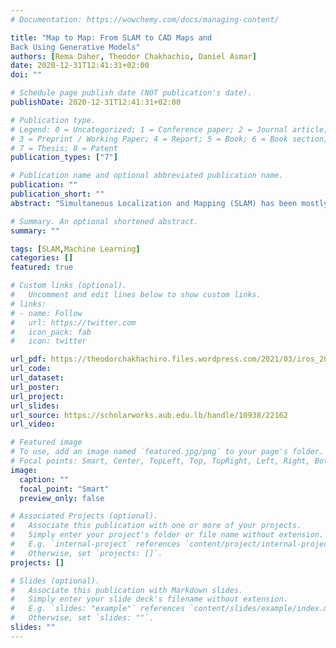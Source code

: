 ```yaml
---
# Documentation: https://wowchemy.com/docs/managing-content/

title: "Map to Map: From SLAM to CAD Maps and
Back Using Generative Models"
authors: [Rema Daher, Theodor Chakhachio, Daniel Asmar]
date: 2020-12-31T12:41:31+02:00
doi: ""

# Schedule page publish date (NOT publication's date).
publishDate: 2020-12-31T12:41:31+02:00

# Publication type.
# Legend: 0 = Uncategorized; 1 = Conference paper; 2 = Journal article;
# 3 = Preprint / Working Paper; 4 = Report; 5 = Book; 6 = Book section;
# 7 = Thesis; 8 = Patent
publication_types: ["7"]

# Publication name and optional abbreviated publication name.
publication: ""
publication_short: ""
abstract: "Simultaneous Localization and Mapping (SLAM) has been mostly used for the purpose of localization. Recently, more research has been focused on the quality of generated SLAM maps and their uses. Robotic maps can be utilized in various applications such as intelligent transportation systems, Augmented and Virtual Reality (AR/VR), and search and rescue. In these applications, the accuracy and precision of the map can be very important. Today robotic maps have several sources of errors and deformations. To resolve these anomalies, a necessary analysis and modeling of these maps is in order. In this work, a parametric model is first formulated that represents the local deformations in the map. In addition to that, a generative adversarial network (GAN) is also used to learn these deformations through training the dataset generated in this thesis. Both methods generated promising results. The parametric approach offered multiple possible outputs with user defined trajectories, didn't remove important structural elements, didn't exaggerate the SLAM errors, and deformed the unoccupied cells in a more geometric manner as opposed to the performance of the machine learning method. However, the machine learning approach modeled the simulated SLAM map's sudden brokenness, large room shifts, removal of walls, and the shrinkage and expansion of rooms better than the parametric approach did. On a more general note, both methods act as a more efficient alternative to real time simulations, which are used for tasks such as navigation experiments, employee field training, and video-gaming. Finally, more interesting is the inverse problem, where the network is trained to generate correct CAD maps from SLAM maps. This can be utilized to automatically enhance SLAM maps in real time and pave the way to the improvement of localization by it's reliance on a more accurate map. As for the results, the qualitative results showed improvement in aspects such as straightening walls, removal of noise, addition of missed walls/objects, and correction of wall positions of the SLAM maps to resemble CAD maps. Quantitatively, 75% of the test map structures were improved and the other 25% did not portray or learn the shrinkage and expansion of maps perfectly. Finally, the machine learning models, whether in generating SLAM maps or CAD maps, offer more promise in the future with the expansion of the dataset, addition of new features, use of feature analysis tools, and use of different architectures, which might induce a deeper learning; specifically in the task of generating SLAM maps, where there are possibly missing features in the parametric model approach."

# Summary. An optional shortened abstract.
summary: ""

tags: [SLAM,Machine Learning]
categories: []
featured: true

# Custom links (optional).
#   Uncomment and edit lines below to show custom links.
# links:
# - name: Follow
#   url: https://twitter.com
#   icon_pack: fab
#   icon: twitter

url_pdf: https://theodorchakhachiro.files.wordpress.com/2021/03/iros_2021_thesis_paper-2.pdf
url_code:
url_dataset:
url_poster:
url_project:
url_slides:
url_source: https://scholarworks.aub.edu.lb/handle/10938/22162
url_video:

# Featured image
# To use, add an image named `featured.jpg/png` to your page's folder. 
# Focal points: Smart, Center, TopLeft, Top, TopRight, Left, Right, BottomLeft, Bottom, BottomRight.
image:
  caption: ""
  focal_point: "Smart"
  preview_only: false

# Associated Projects (optional).
#   Associate this publication with one or more of your projects.
#   Simply enter your project's folder or file name without extension.
#   E.g. `internal-project` references `content/project/internal-project/index.md`.
#   Otherwise, set `projects: []`.
projects: []

# Slides (optional).
#   Associate this publication with Markdown slides.
#   Simply enter your slide deck's filename without extension.
#   E.g. `slides: "example"` references `content/slides/example/index.md`.
#   Otherwise, set `slides: ""`.
slides: ""
---
```

